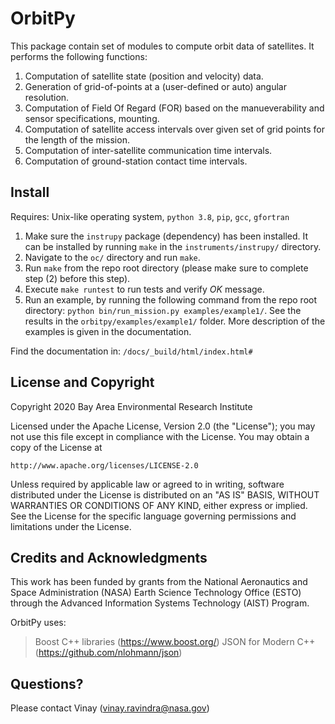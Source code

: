 # OrbitPy

This package contain set of modules to compute orbit data of satellites. It performs the following functions:

1. Computation of satellite state (position and velocity) data.
2. Generation of grid-of-points at a (user-defined or auto) angular resolution.
3. Computation of Field Of Regard (FOR) based on the manueverability and sensor specifications, mounting.
4. Computation of satellite access intervals over given set of grid points for the length of the mission. 
5. Computation of inter-satellite communication time intervals.
6. Computation of ground-station contact time intervals.

## Install

Requires: Unix-like operating system, `python 3.8`, `pip`, `gcc`, `gfortran`

1. Make sure the `instrupy` package (dependency) has been installed. It can be installed by running `make` in the `instruments/instrupy/` directory.
2. Navigate to the `oc/` directory and run `make`. 
3. Run `make` from the repo root directory (please make sure to complete step (2) before this step).
4. Execute `make runtest` to run tests and verify *OK* message.
5. Run an example, by running the following command from the repo root directory: `python bin/run_mission.py examples/example1/`.
   See the results in the `orbitpy/examples/example1/` folder. More description of the examples is given in the documentation.

Find the documentation in: `/docs/_build/html/index.html#`

## License and Copyright

Copyright 2020 Bay Area Environmental Research Institute

Licensed under the Apache License, Version 2.0 (the "License");
you may not use this file except in compliance with the License.
You may obtain a copy of the License at

    http://www.apache.org/licenses/LICENSE-2.0

Unless required by applicable law or agreed to in writing, software
distributed under the License is distributed on an "AS IS" BASIS,
WITHOUT WARRANTIES OR CONDITIONS OF ANY KIND, either express or implied.
See the License for the specific language governing permissions and
limitations under the License.

## Credits and Acknowledgments

This work has been funded by grants from the National Aeronautics and Space Administration (NASA) Earth Science Technology Office (ESTO) through the Advanced Information Systems Technology (AIST) Program.

OrbitPy uses:

> Boost C++ libraries (https://www.boost.org/)
> JSON for Modern C++ (https://github.com/nlohmann/json)

## Questions?

Please contact Vinay (vinay.ravindra@nasa.gov)